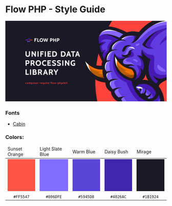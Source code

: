 # Flow PHP - Style Guide

<img src="flow_php_banner_02_2022.png"/>

### Fonts

 - [Cabin](https://fonts.google.com/specimen/Cabin)

### Colors:

<table>
    <thead>
        <tr>
            <td>Sunset Orange</td>
            <td>Light Slate Blue</td>
            <td>Warm Blue</td>
            <td>Daisy Bush</td>
            <td>Mirage</td>
        </tr>
    </thead>
    <tbody>
        <tr>
            <td><img src="img/sunset_orange.png" alt="Sunset Orange" title="Sunset Orange" width="100px" height="100px"></td>
            <td><img src="img/light_slate_blue.png" alt="Light Slate Blue" title="Light Slate Blue" width="100px" height="100px"></td>
            <td><img src="img/warm_blue.png" alt="Warm Blue" title="Warm Blue" width="100px" height="100px"></td>
            <td><img src="img/daisy_bush.png" alt="Daisy Bush" title="Daisy Bush" width="100px" height="100px"></td>
            <td><img src="img/mirage.png" alt="Mirage" title="Warm Blue" width="100px" height="100px"></td>
        </tr>
        <tr>
            <td align="center"><code>#FF5547</code></td>
            <td align="center"><code>#806DFE</code></td>
            <td align="center"><code>#5945D8</code></td>
            <td align="center"><code>#4026AC</code></td>
            <td align="center"><code>#1B1924</code></td>
        </tr>
    </tbody>
</table>
